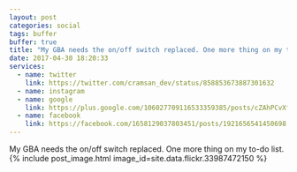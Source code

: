```yaml
---
layout: post
categories: social
tags: buffer
buffer: true
title: "My GBA needs the on/off switch replaced. One more thing on my to-do list."
date: 2017-04-30 18:20:33
services: 
  - name: twitter
    link: https://twitter.com/cramsan_dev/status/858853673887301632
  - name: instagram
  - name: google
    link: https://plus.google.com/106027709116533359385/posts/cZAhPCvXfvA
  - name: facebook
    link: https://facebook.com/1658129037803451/posts/1921656541450698
---
```

My GBA needs the on/off switch replaced. One more thing on my to-do list.
{% include post_image.html image_id=site.data.flickr.33987472150 %}
